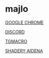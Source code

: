 # majlo
<p><a href="https://www.google.com/chrome/">GOOGLE CHROME</a></p>
<p><a href="https://discord.com/api/downloads/distributions/app/installers/latest?channel=stable&platform=win&arch=x8">DISCORD</a></p>
<p><a href="https://sourceforge.net/projects/tmacro/files/latest/download">TGMACRO</a></p>
<p><a href="https://mega.nz/file/kKYFBazA#8RoZHbzaKXf_DhrhrA6wi_viuv28B93MN1fTLurWhi4">SHADERY AIDENA</a></p>
